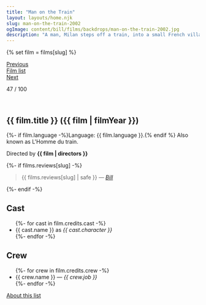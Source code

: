 ```yaml
---
title: "Man on the Train"
layout: layouts/home.njk
slug: man-on-the-train-2002
ogImage: content/bill/films/backdrops/man-on-the-train-2002.jpg
description: "A man, Milan steps off a train, into a small French village. As he waits for the day when he will rob the town bank, he runs into an old retired poetry teacher named M. Manesquier. The two men strike up a strange friendship and explore the road not taken, each wanting to live the other's life."
---
```


{% set film = films[slug] %}

<nav class="films">
  <div class="prev">
    <a href="../24-hour-party-people-2002"><i class="fa-solid fa-chevron-left fa-xs"></i> Previous</a>
  </div>
  <div>
    <a href="../">Film list</a>
  </div>
  <div class="next">
    <a href="../the-bourne-identity-2002">Next <i class="fa-solid fa-chevron-right fa-xs"></i></a>
  </div>
</nav>

<p>47 / 100</p>

<article class="film slug-man-on-the-train-2002">
  <div class="backdrop-and-poster">
    <img class="poster" src="../films/posters/{{ slug }}.jpg" alt="">
    <img class="backdrop" src="../films/backdrops/{{ slug }}.jpg" alt="">
  </div>

  <h1>{{ film.title }} ({{ film | filmYear }})</h1>

  <p>
    {%- if film.language -%}Language: {{ film.language }}.{% endif %}
    Also known as L'Homme du train.
  </p>

  <p class="director">
    Directed by <strong>{{ film | directors }}</strong>
  </p>

  {%- if films.reviews[slug] -%}
    <blockquote> 
      {{ films.reviews[slug] | safe }} <em>—&nbsp;<a href="/bill">Bill</a></em>
    </blockquote> 
  {%- endif -%}

  <h2>
    Cast
  </h2>
  <ul>
    {%- for cast in film.credits.cast -%}
      <li>
        {{ cast.name }} as <em>{{ cast.character }}</em>
      </li>
    {%- endfor -%}
  </ul>

  <h2>
    Crew
  </h2>
  <ul>
    {%- for crew in film.credits.crew -%}
      <li>
        {{ crew.name }} &mdash; <em>{{ crew.job }}</em>
      </li>
    {%- endfor -%}
  </ul>
</article>
<footer>
  <a href="../about">About this list</a>
</footer>
